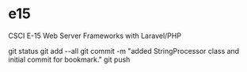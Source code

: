 # e15
CSCI E-15 Web Server Frameworks with Laravel/PHP

git status
git add --all
git commit -m "added StringProcessor class and initial commit for bookmark."
git push